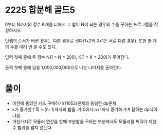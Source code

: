 # 2225 합분해 골드5
0부터 N까지의 정수 K개를 더해서 그 합이 N이 되는 경우의 수를 구하는 프로그램을 작성하시오.

덧셈의 순서가 바뀐 경우는 다른 경우로 센다(1+2와 2+1은 서로 다른 경우). 또한 한 개의 수를 여러 번 쓸 수도 있다.

입력
첫째 줄에 두 정수 N(1 ≤ N ≤ 200), K(1 ≤ K ≤ 200)가 주어진다.

출력
첫째 줄에 답을 1,000,000,000으로 나눈 나머지를 출력한다.

# 풀이
- 이전에 풀었던 카드 구매하기(11052)문제와 동일한 dp문제.
- k가 증가할수록 i~(n+1)까지의 합을 i가 0에서 n+1까지 증가해가며 합하는 dp식이 나옴.
- 마찬가지로 모듈러 연산을 할때 부분합을 구하는 부분에서도 모듈러를 써줘야 제한 수 범위를 넘지 않는다.  